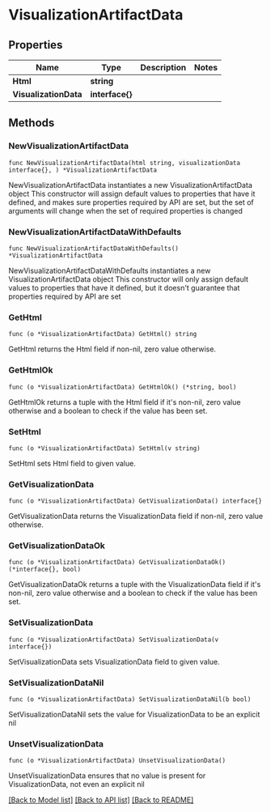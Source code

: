 # VisualizationArtifactData

## Properties

Name | Type | Description | Notes
------------ | ------------- | ------------- | -------------
**Html** | **string** |  | 
**VisualizationData** | **interface{}** |  | 

## Methods

### NewVisualizationArtifactData

`func NewVisualizationArtifactData(html string, visualizationData interface{}, ) *VisualizationArtifactData`

NewVisualizationArtifactData instantiates a new VisualizationArtifactData object
This constructor will assign default values to properties that have it defined,
and makes sure properties required by API are set, but the set of arguments
will change when the set of required properties is changed

### NewVisualizationArtifactDataWithDefaults

`func NewVisualizationArtifactDataWithDefaults() *VisualizationArtifactData`

NewVisualizationArtifactDataWithDefaults instantiates a new VisualizationArtifactData object
This constructor will only assign default values to properties that have it defined,
but it doesn't guarantee that properties required by API are set

### GetHtml

`func (o *VisualizationArtifactData) GetHtml() string`

GetHtml returns the Html field if non-nil, zero value otherwise.

### GetHtmlOk

`func (o *VisualizationArtifactData) GetHtmlOk() (*string, bool)`

GetHtmlOk returns a tuple with the Html field if it's non-nil, zero value otherwise
and a boolean to check if the value has been set.

### SetHtml

`func (o *VisualizationArtifactData) SetHtml(v string)`

SetHtml sets Html field to given value.


### GetVisualizationData

`func (o *VisualizationArtifactData) GetVisualizationData() interface{}`

GetVisualizationData returns the VisualizationData field if non-nil, zero value otherwise.

### GetVisualizationDataOk

`func (o *VisualizationArtifactData) GetVisualizationDataOk() (*interface{}, bool)`

GetVisualizationDataOk returns a tuple with the VisualizationData field if it's non-nil, zero value otherwise
and a boolean to check if the value has been set.

### SetVisualizationData

`func (o *VisualizationArtifactData) SetVisualizationData(v interface{})`

SetVisualizationData sets VisualizationData field to given value.


### SetVisualizationDataNil

`func (o *VisualizationArtifactData) SetVisualizationDataNil(b bool)`

 SetVisualizationDataNil sets the value for VisualizationData to be an explicit nil

### UnsetVisualizationData
`func (o *VisualizationArtifactData) UnsetVisualizationData()`

UnsetVisualizationData ensures that no value is present for VisualizationData, not even an explicit nil

[[Back to Model list]](../README.md#documentation-for-models) [[Back to API list]](../README.md#documentation-for-api-endpoints) [[Back to README]](../README.md)


